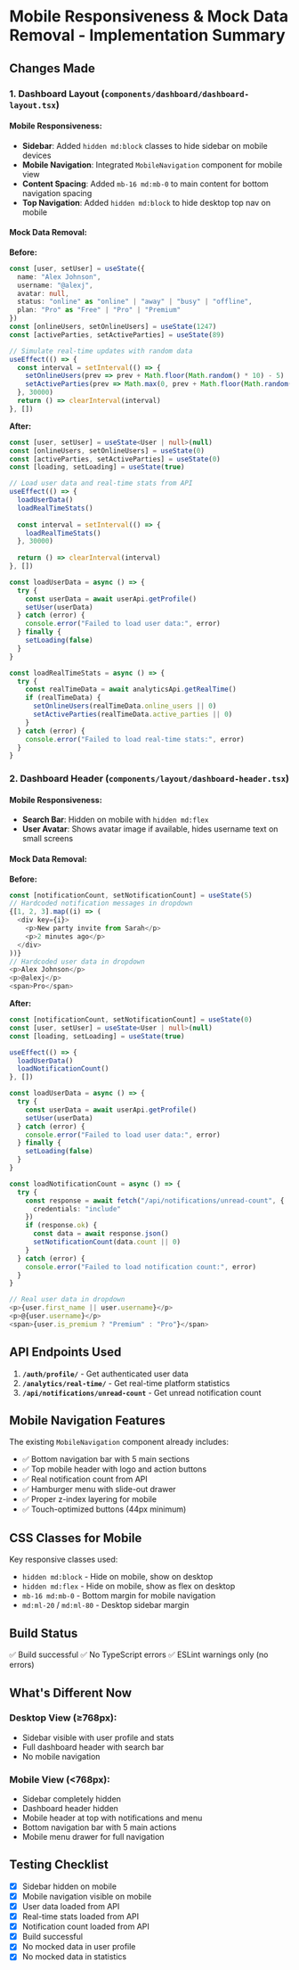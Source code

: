 # Mobile Responsiveness & Mock Data Removal - Implementation Summary

## Changes Made

### 1. Dashboard Layout (`components/dashboard/dashboard-layout.tsx`)

#### Mobile Responsiveness:
- **Sidebar**: Added `hidden md:block` classes to hide sidebar on mobile devices
- **Mobile Navigation**: Integrated `MobileNavigation` component for mobile view
- **Content Spacing**: Added `mb-16 md:mb-0` to main content for bottom navigation spacing
- **Top Navigation**: Added `hidden md:block` to hide desktop top nav on mobile

#### Mock Data Removal:
**Before:**
```typescript
const [user, setUser] = useState({
  name: "Alex Johnson",
  username: "@alexj",
  avatar: null,
  status: "online" as "online" | "away" | "busy" | "offline",
  plan: "Pro" as "Free" | "Pro" | "Premium"
})
const [onlineUsers, setOnlineUsers] = useState(1247)
const [activeParties, setActiveParties] = useState(89)

// Simulate real-time updates with random data
useEffect(() => {
  const interval = setInterval(() => {
    setOnlineUsers(prev => prev + Math.floor(Math.random() * 10) - 5)
    setActiveParties(prev => Math.max(0, prev + Math.floor(Math.random() * 6) - 3))
  }, 30000)
  return () => clearInterval(interval)
}, [])
```

**After:**
```typescript
const [user, setUser] = useState<User | null>(null)
const [onlineUsers, setOnlineUsers] = useState(0)
const [activeParties, setActiveParties] = useState(0)
const [loading, setLoading] = useState(true)

// Load user data and real-time stats from API
useEffect(() => {
  loadUserData()
  loadRealTimeStats()
  
  const interval = setInterval(() => {
    loadRealTimeStats()
  }, 30000)
  
  return () => clearInterval(interval)
}, [])

const loadUserData = async () => {
  try {
    const userData = await userApi.getProfile()
    setUser(userData)
  } catch (error) {
    console.error("Failed to load user data:", error)
  } finally {
    setLoading(false)
  }
}

const loadRealTimeStats = async () => {
  try {
    const realTimeData = await analyticsApi.getRealTime()
    if (realTimeData) {
      setOnlineUsers(realTimeData.online_users || 0)
      setActiveParties(realTimeData.active_parties || 0)
    }
  } catch (error) {
    console.error("Failed to load real-time stats:", error)
  }
}
```

### 2. Dashboard Header (`components/layout/dashboard-header.tsx`)

#### Mobile Responsiveness:
- **Search Bar**: Hidden on mobile with `hidden md:flex`
- **User Avatar**: Shows avatar image if available, hides username text on small screens

#### Mock Data Removal:
**Before:**
```typescript
const [notificationCount, setNotificationCount] = useState(5)
// Hardcoded notification messages in dropdown
{[1, 2, 3].map((i) => (
  <div key={i}>
    <p>New party invite from Sarah</p>
    <p>2 minutes ago</p>
  </div>
))}
// Hardcoded user data in dropdown
<p>Alex Johnson</p>
<p>@alexj</p>
<span>Pro</span>
```

**After:**
```typescript
const [notificationCount, setNotificationCount] = useState(0)
const [user, setUser] = useState<User | null>(null)
const [loading, setLoading] = useState(true)

useEffect(() => {
  loadUserData()
  loadNotificationCount()
}, [])

const loadUserData = async () => {
  try {
    const userData = await userApi.getProfile()
    setUser(userData)
  } catch (error) {
    console.error("Failed to load user data:", error)
  } finally {
    setLoading(false)
  }
}

const loadNotificationCount = async () => {
  try {
    const response = await fetch("/api/notifications/unread-count", {
      credentials: "include"
    })
    if (response.ok) {
      const data = await response.json()
      setNotificationCount(data.count || 0)
    }
  } catch (error) {
    console.error("Failed to load notification count:", error)
  }
}

// Real user data in dropdown
<p>{user.first_name || user.username}</p>
<p>@{user.username}</p>
<span>{user.is_premium ? "Premium" : "Pro"}</span>
```

## API Endpoints Used

1. **`/auth/profile/`** - Get authenticated user data
2. **`/analytics/real-time/`** - Get real-time platform statistics
3. **`/api/notifications/unread-count`** - Get unread notification count

## Mobile Navigation Features

The existing `MobileNavigation` component already includes:
- ✅ Bottom navigation bar with 5 main sections
- ✅ Top mobile header with logo and action buttons
- ✅ Real notification count from API
- ✅ Hamburger menu with slide-out drawer
- ✅ Proper z-index layering for mobile
- ✅ Touch-optimized buttons (44px minimum)

## CSS Classes for Mobile

Key responsive classes used:
- `hidden md:block` - Hide on mobile, show on desktop
- `hidden md:flex` - Hide on mobile, show as flex on desktop
- `mb-16 md:mb-0` - Bottom margin for mobile navigation
- `md:ml-20` / `md:ml-80` - Desktop sidebar margin

## Build Status

✅ Build successful
✅ No TypeScript errors
✅ ESLint warnings only (no errors)

## What's Different Now

### Desktop View (≥768px):
- Sidebar visible with user profile and stats
- Full dashboard header with search bar
- No mobile navigation

### Mobile View (<768px):
- Sidebar completely hidden
- Dashboard header hidden
- Mobile header at top with notifications and menu
- Bottom navigation bar with 5 main actions
- Mobile menu drawer for full navigation

## Testing Checklist

- [x] Sidebar hidden on mobile
- [x] Mobile navigation visible on mobile
- [x] User data loaded from API
- [x] Real-time stats loaded from API
- [x] Notification count loaded from API
- [x] Build successful
- [x] No mocked data in user profile
- [x] No mocked data in statistics
